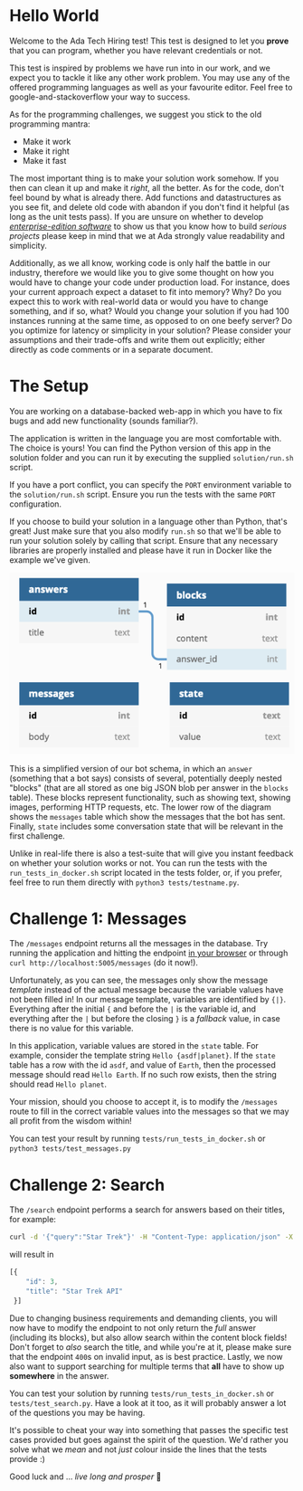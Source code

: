 # Hello World

Welcome to the Ada Tech Hiring test! This test is designed to let you **prove** that you can program, whether you have relevant credentials or not.

This test is inspired by problems we have run into in our work, and we expect you to tackle it like any other work problem. You may use any of the offered programming languages as well as your favourite editor. Feel free to google-and-stackoverflow your way to success.

As for the programming challenges, we suggest you stick to the old programming mantra:

- Make it work
- Make it right
- Make it fast

The most important thing is to make your solution work somehow. If you then can clean it up and make it _right_, all the better. As for the code, don't feel bound by what is already there. Add functions and datastructures as you see fit, and delete old code with abandon if you don't find it helpful (as long as the unit tests pass). If you are unsure on whether to develop [_enterprise-edition software_](https://github.com/EnterpriseQualityCoding/FizzBuzzEnterpriseEdition) to show us that you know how to build _serious projects_ please keep in mind that we at Ada strongly value readability and simplicity.

Additionally, as we all know, working code is only half the battle in our industry, therefore we would like you to give some thought on how you would have to change your code under production load. For instance, does your current approach expect a dataset to fit into memory? Why? Do you expect this to work with real-world data or would you have to change something, and if so, what? Would you change your solution if you had 100 instances running at the same time, as opposed to on one beefy server? Do you optimize for latency or simplicity in your solution? Please consider your assumptions and their trade-offs and write them out explicitly; either directly as code comments or in a separate document.


# The Setup

You are working on a database-backed web-app in which you have to fix bugs and add new functionality (sounds familiar?).

The application is written in the language you are most comfortable with. The choice is yours! You can find the Python version of this app in the solution folder and you can run it by executing the supplied `solution/run.sh` script.

If you have a port conflict, you can specify the `PORT` environment variable to the `solution/run.sh` script. Ensure you run the tests with the same `PORT` configuration.

If you choose to build your solution in a language other than Python, that's great! Just make sure that you also modify `run.sh` so that we'll be able to run your solution solely by calling that script. Ensure that any necessary libraries are properly installed and please have it run in Docker like the example we've given.

![db schema](resources/database.png)

This is a simplified version of our bot schema, in which an `answer` (something that a bot says) consists of several, potentially deeply nested "blocks" (that are all stored as one big JSON blob per answer in the `blocks` table). These blocks represent functionality, such as showing text, showing images, performing HTTP requests, etc. The lower row of the diagram shows the `messages` table which show the messages that the bot has sent. Finally, `state` includes some conversation state that will be relevant in the first challenge.

Unlike in real-life there is also a test-suite that will give you instant feedback on whether your solution works or not. You can run the tests with the `run_tests_in_docker.sh` script located in the tests folder, or, if you prefer, feel free to run them directly with `python3 tests/testname.py`.

# Challenge 1: Messages

The `/messages` endpoint returns all the messages in the database. Try running the application and hitting the endpoint [in your browser](http://localhost:5005/messages) or through `curl http://localhost:5005/messages` (do it now!).

Unfortunately, as you can see, the messages only show the message *template* instead of the actual message because the variable values have not been filled in! In our message template, variables are identified by `{|}`. Everything after the initial `{` and before the `|` is the variable id, and everything after the `|` but before the closing `}` is a _fallback_ value, in case there is no value for this variable.

In this application, variable values are stored in the `state` table. For example, consider the template string `Hello {asdf|planet}`. If the `state` table has a row with the id `asdf`, and value of `Earth`, then the processed message should read `Hello Earth`. If no such row exists, then the string should read `Hello planet`.

Your mission, should you choose to accept it, is to modify the `/messages` route to fill in the correct variable values into the messages so that we may all profit from the wisdom within!

You can test your result by running `tests/run_tests_in_docker.sh` or `python3 tests/test_messages.py`


# Challenge 2: Search
The `/search` endpoint performs a search for answers based on their titles, for example:

```sh
curl -d '{"query":"Star Trek"}' -H "Content-Type: application/json" -X POST http://localhost:5005/search
```

will result in
```js
[{
    "id": 3,
    "title": "Star Trek API"
 }]
```

Due to changing business requirements and demanding clients, you will now have to modify the endpoint to not only return the _full_ answer (including its blocks), but also allow search within the content block fields! Don't forget to _also_ search the title, and while you're at it, please make sure that the endpoint `400`s on invalid input, as is best practice. Lastly, we now also want to support searching for multiple terms that **all** have to show up **somewhere** in the answer.

You can test your solution by running `tests/run_tests_in_docker.sh` or `tests/test_search.py`. Have a look at it too, as it will probably answer a lot of the questions you may be having.

It's possible to cheat your way into something that passes the specific test cases provided but goes against the spirit of the question. We'd rather you solve what we _mean_ and not *just* colour inside the lines that the tests provide :)

Good luck and ... _live long and prosper_ 🖖
